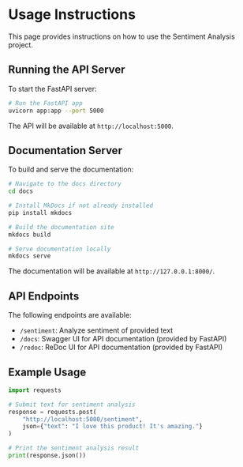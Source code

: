 # Usage Instructions

This page provides instructions on how to use the Sentiment Analysis project.

## Running the API Server

To start the FastAPI server:

```bash
# Run the FastAPI app
uvicorn app:app --port 5000
```

The API will be available at `http://localhost:5000`.

## Documentation Server

To build and serve the documentation:

```bash
# Navigate to the docs directory
cd docs

# Install MkDocs if not already installed
pip install mkdocs

# Build the documentation site
mkdocs build

# Serve documentation locally
mkdocs serve
```

The documentation will be available at `http://127.0.0.1:8000/`.

## API Endpoints

The following endpoints are available:

- `/sentiment`: Analyze sentiment of provided text
- `/docs`: Swagger UI for API documentation (provided by FastAPI)
- `/redoc`: ReDoc UI for API documentation (provided by FastAPI)

## Example Usage

```python
import requests

# Submit text for sentiment analysis
response = requests.post(
    "http://localhost:5000/sentiment",
    json={"text": "I love this product! It's amazing."}
)

# Print the sentiment analysis result
print(response.json())
``` 
